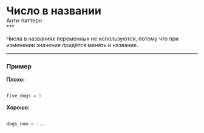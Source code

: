 
<div class="sticky-header">
  <div>
    <h1 style="margin: 0;">Число в названии</h1>
    <p style="margin: 0;">Анти-паттерн</p>
  </div>
</div>
***

Числа в названиях переменных не используются, потому что при изменении значения придётся менять и название.

***

### Пример 


**Плохо:**

```python
five_dogs = 5
```


**Хорошо:**

```python
dogs_num = ...
```


